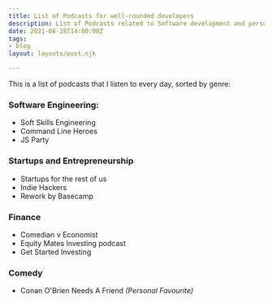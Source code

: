 ```yaml
---
title: List of Podcasts for well-rounded developers
description: List of Podcasts related to Software development and personal finances.
date: 2021-08-28T14:00:00Z
tags:
- blog
layout: layouts/post.njk

---
```

This is a list of podcasts that I listen to every day, sorted by genre:

### Software Engineering:

*  Soft Skills Engineering
* Command Line Heroes
* JS Party

### Startups and Entrepreneurship

* Startups for the rest of us
* Indie Hackers
* Rework by Basecamp

### Finance

* Comedian v Economist
* Equity Mates Investing podcast
* Get Started Investing

### Comedy

* Conan O'Brien Needs A Friend _(Personal Favourite)_